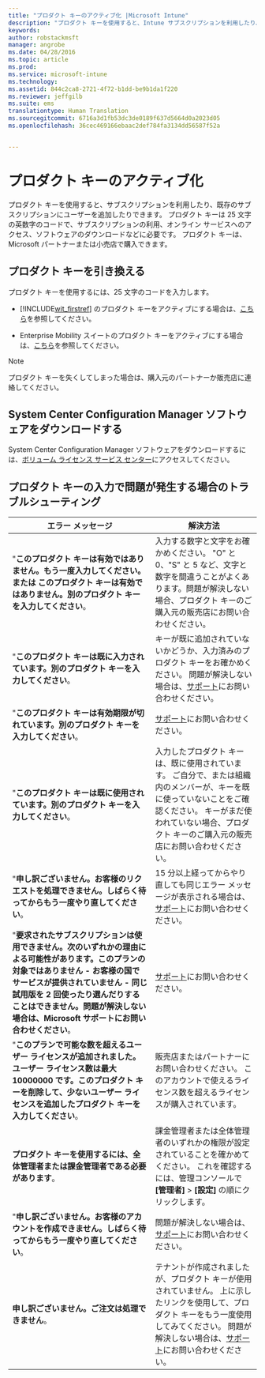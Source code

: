 ```yaml
---
title: "プロダクト キーのアクティブ化 |Microsoft Intune"
description: "プロダクト キーを使用すると、Intune サブスクリプションを利用したり、既存のサブスクリプションにユーザーを追加したりできます。"
keywords: 
author: robstackmsft
manager: angrobe
ms.date: 04/28/2016
ms.topic: article
ms.prod: 
ms.service: microsoft-intune
ms.technology: 
ms.assetid: 844c2ca8-2721-4f72-b1dd-be9b1da1f220
ms.reviewer: jeffgilb
ms.suite: ems
translationtype: Human Translation
ms.sourcegitcommit: 6716a3d1fb53dc3de0189f637d5664d0a2023d05
ms.openlocfilehash: 36cec469166ebaac2def784fa3134dd56587f52a


---
```


# プロダクト キーのアクティブ化
プロダクト キーを使用すると、サブスクリプションを利用したり、既存のサブスクリプションにユーザーを追加したりできます。 プロダクト キーは 25 文字の英数字のコードで、サブスクリプションの利用、オンライン サービスへのアクセス、ソフトウェアのダウンロードなどに必要です。 プロダクト キーは、Microsoft パートナーまたは小売店で購入できます。

## プロダクト キーを引き換える
プロダクト キーを使用するには、25 文字のコードを入力します。

-   [!INCLUDE[wit_firstref](./includes/wit_firstref_md.md)] のプロダクト キーをアクティブにする場合は、[こちら](https://account.manage.microsoft.com/commerce/productkeystart.aspx)を参照してください。

-   Enterprise Mobility スイートのプロダクト キーをアクティブにする場合は、[こちら](http://www.microsoft.com/ems/open)を参照してください。

> [!NOTE]
> プロダクト キーを失くしてしまった場合は、購入元のパートナーか販売店に連絡してください。

## System Center Configuration Manager ソフトウェアをダウンロードする
System Center Configuration Manager ソフトウェアをダウンロードするには、[ボリューム ライセンス サービス センター](http://go.microsoft.com/fwlink/?LinkID=232300)にアクセスしてください。

## プロダクト キーの入力で問題が発生する場合のトラブルシューティング

|エラー メッセージ|解決方法|
|-----------------|--------------|
|"**このプロダクト キーは有効ではありません。もう一度入力してください。**または** このプロダクト キーは有効ではありません。別のプロダクト キーを入力してください**。|入力する数字と文字をお確かめください。 "O" と 0、"S" と 5 など、文字と数字を間違うことがよくあります。問題が解決しない場合、プロダクト キーのご購入元の販売店にお問い合わせください。|
|"**このプロダクト キーは既に入力されています。別のプロダクト キーを入力してください**。|キーが既に追加されていないかどうか、入力済みのプロダクト キーをお確かめください。 問題が解決しない場合は、[サポート](http://go.microsoft.com/fwlink/?LinkID=394189)にお問い合わせください。|
|"**このプロダクト キーは有効期限が切れています。別のプロダクト キーを入力してください**。|[サポート](http://go.microsoft.com/fwlink/?LinkID=394189)にお問い合わせください。|
|"**このプロダクト キーは既に使用されています。別のプロダクト キーを入力してください**。|入力したプロダクト キーは、既に使用されています。 ご自分で、または組織内のメンバーが、キーを既に使っていないことをご確認ください。 キーがまだ使われていない場合、プロダクト キーのご購入元の販売店にお問い合わせください。|
|"**申し訳ございません。お客様のリクエストを処理できません。しばらく待ってからもう一度やり直してください**。|15 分以上経ってからやり直しても同じエラー メッセージが表示される場合は、[サポート](http://go.microsoft.com/fwlink/?LinkID=394189)にお問い合わせください。|
|"**要求されたサブスクリプションは使用できません。次のいずれかの理由による可能性があります。このプランの対象ではありません - お客様の国でサービスが提供されていません - 同じ試用版を 2 回使ったり選んだりすることはできません。問題が解決しない場合は、Microsoft サポートにお問い合わせください**。|[サポート](http://go.microsoft.com/fwlink/?LinkID=394189)にお問い合わせください。|
|"**このプランで可能な数を超えるユーザー ライセンスが追加されました。ユーザー ライセンス数は最大 10000000 です。このプロダクト キーを削除して、少ないユーザー ライセンスを追加したプロダクト キーを入力してください**。|販売店またはパートナーにお問い合わせください。 このアカウントで使えるライセンス数を超えるライセンスが購入されています。|
|**プロダクト キーを使用するには、全体管理者または課金管理者である必要があります**。|課金管理者または全体管理者のいずれかの権限が設定されていることを確かめてください。 これを確認するには、管理コンソールで **[管理者]** &gt; **[設定]** の順にクリックします。|
|"**申し訳ございません。お客様のアカウントを作成できません。しばらく待ってからもう一度やり直してください**。|問題が解決しない場合は、[サポート](http://go.microsoft.com/fwlink/?LinkID=394189)にお問い合わせください。|
|**申し訳ございません。ご注文は処理できません**。|テナントが作成されましたが、プロダクト キーが使用されていません。 上に示したリンクを使用して、プロダクト キーをもう一度使用してみてください。 問題が解決しない場合は、[サポート](http://go.microsoft.com/fwlink/?LinkID=394189)にお問い合わせください。|



<!--HONumber=Jul16_HO4-->


